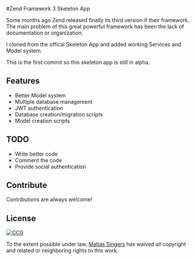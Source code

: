 #Zend Framework 3 Skeleton App

Some months ago Zend released finally its third version if their framework. The main problem
of this great powerful framework has been the lack of documentation or organization.

I cloned from the offical Skeleton App and added working Services and Model system.

This is the first commit so this skeleton app is still in alpha.

## Features
- Better Model system
- Multiple database management
- JWT authentication
- Database creation/migration scripts
- Model creation scripts

## TODO
- Write better code
- Comment the code
- Provide social authentication

## Contribute

Contributions are always welcome!


## License

[![CC0](https://licensebuttons.net/p/zero/1.0/88x31.png)](http://creativecommons.org/publicdomain/zero/1.0/)

To the extent possible under law, [Matias Singers](http://mts.io) has waived all copyright and related or neighboring rights to this work.